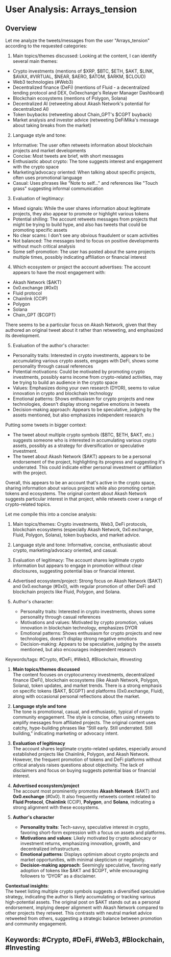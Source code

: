 # User Analysis: Arrays_tension

## Overview

<think>
Let me analyze the tweets/messages from the user "Arrays_tension" according to the requested categories:

1. Main topics/themes discussed:
Looking at the content, I can identify several main themes:
- Crypto investments (mentions of $XRP, $BTC, $ETH, $AKT, $LINK, $AVAX, #VIRTUAL, $NEAR, $AERO, $ATOM, $ARKM, $CLOUD)
- Web3 technologies (#Web3)
- Decentralized finance (DeFi) (mentions of Fluid - a decentralized lending protocol and DEX, 0x0exchange's Relayer Manager Dashboard)
- Blockchain ecosystems (mentions of Polygon, Solana)
- Decentralized AI (retweeting about Akash Network's potential for decentralized AI)
- Token buybacks (retweeting about Chain_GPT's $CGPT buyback)
- Market analysis and investor advice (retweeting DeFiMika's message about taking breaks from the market)

2. Language style and tone:
- Informative: The user often retweets information about blockchain projects and market developments
- Concise: Most tweets are brief, with short messages
- Enthusiastic about crypto: The tone suggests interest and engagement with the crypto space
- Marketing/advocacy oriented: When talking about specific projects, often uses promotional language
- Casual: Uses phrases like "Note to self..." and references like "Touch grass" suggesting informal communication

3. Evaluation of legitimacy:
- Mixed signals: While the user shares information about legitimate projects, they also appear to promote or highlight various tokens
- Potential shilling: The account retweets messages from projects that might be trying to build hype, and also has tweets that could be promoting specific assets
- No clear scams: I don't see any obvious fraudulent or scam activities
- Not balanced: The messages tend to focus on positive developments without much critical analysis
- Some self-promotion: The user has posted about the same projects multiple times, possibly indicating affiliation or financial interest

4. Which ecosystem or project the account advertises:
The account appears to have the most engagement with:
- Akash Network ($AKT)
- 0x0.exchange (#0x0)
- Fluid protocol
- Chainlink (CCIP)
- Polygon
- Solana
- Chain_GPT ($CGPT)

There seems to be a particular focus on Akash Network, given that they authored an original tweet about it rather than retweeting, and emphasized its development.

5. Evaluation of the author's character:
- Personality traits: Interested in crypto investments, appears to be accumulating various crypto assets, engages with DeFi, shows some personality through casual references
- Potential motivations: Could be motivated by promoting crypto investments, possibly earns income from crypto-related activities, may be trying to build an audience in the crypto space
- Values: Emphasizes doing your own research (DYOR), seems to value innovation in crypto and blockchain technology
- Emotional patterns: Shows enthusiasm for crypto projects and new technologies, doesn't display strong negative emotions in tweets
- Decision-making approach: Appears to be speculative, judging by the assets mentioned, but also emphasizes independent research

Putting some tweets in bigger context:
- The tweet about multiple crypto symbols ($BTC, $ETH, $AKT, etc.) suggests someone who is interested in accumulating various crypto assets, possibly as a strategy for diversification or speculative investment.
- The tweet about Akash Network ($AKT) appears to be a personal endorsement of the project, highlighting its progress and suggesting it's underrated. This could indicate either personal investment or affiliation with the project.

Overall, this appears to be an account that's active in the crypto space, sharing information about various projects while also promoting certain tokens and ecosystems. The original content about Akash Network suggests particular interest in that project, while retweets cover a range of crypto-related topics.

Let me compile this into a concise analysis:

1. Main topics/themes: Crypto investments, Web3, DeFi protocols, blockchain ecosystems (especially Akash Network, 0x0.exchange, Fluid, Polygon, Solana), token buybacks, and market advice.

2. Language style and tone: Informative, concise, enthusiastic about crypto, marketing/advocacy oriented, and casual.

3. Evaluation of legitimacy: The account shares legitimate crypto information but appears to engage in promotion without clear disclosures, suggesting potential bias or financial interest.

4. Advertised ecosystem/project: Strong focus on Akash Network ($AKT) and 0x0.exchange (#0x0), with regular promotion of other DeFi and blockchain projects like Fluid, Polygon, and Solana.

5. Author's character: 
   - Personality traits: Interested in crypto investments, shows some personality through casual references
   - Motivations and values: Motivated by crypto promotion, values innovation in blockchain technology, emphasizes DYOR
   - Emotional patterns: Shows enthusiasm for crypto projects and new technologies, doesn't display strong negative emotions
   - Decision-making: Appears to be speculative, judging by the assets mentioned, but also encourages independent research

Keywords/tags: #Crypto, #DeFi, #Web3, #Blockchain, #Investing
</think>

1. **Main topics/themes discussed**  
   The content focuses on cryptocurrency investments, decentralized finance (DeFi), blockchain ecosystems (like Akash Network, Polygon, Solana), token updates, and market trends. There is a strong emphasis on specific tokens ($AKT, $CGPT) and platforms (0x0.exchange, Fluid), along with occasional personal reflections about the market.

2. **Language style and tone**  
   The tone is promotional, casual, and enthusiastic, typical of crypto community engagement. The style is concise, often using retweets to amplify messages from affiliated projects. The original content uses catchy, hype-building phrases like “Still early. Still underrated. Still building,” indicating marketing or advocacy intent.

3. **Evaluation of legitimacy**  
   The account shares legitimate crypto-related updates, especially around established projects like Chainlink, Polygon, and Akash Network. However, the frequent promotion of tokens and DeFi platforms without critical analysis raises questions about objectivity. The lack of disclaimers and focus on buying suggests potential bias or financial interest.

4. **Advertised ecosystem/project**  
   The account most prominently promotes **Akash Network** ($AKT) and **0x0.exchange** (#0x0). It also frequently retweets content related to **Fluid Protocol**, **Chainlink** (CCIP), **Polygon**, and **Solana**, indicating a strong alignment with these ecosystems.

5. **Author's character**  
   - **Personality traits**: Tech-savvy, speculative interest in crypto, favoring short-form expression with a focus on assets and platforms.  
   - **Motivations and values**: Likely motivated by crypto advocacy or investment returns, emphasizing innovation, growth, and decentralized infrastructure.  
   - **Emotional patterns**: Displays optimism about crypto projects and market opportunities, with minimal skepticism or negativity.  
   - **Decision-making approach**: Seemingly speculative, favoring early adoption of tokens like $AKT and $CGPT, while encouraging followers to “DYOR” as a disclaimer.

**Contextual insights**:  
The tweet listing multiple crypto symbols suggests a diversified speculative strategy, indicating the author is likely accumulating or tracking various high-potential assets. The original post on $AKT stands out as a personal endorsement, implying deeper alignment with Akash Network compared to other projects they retweet. This contrasts with neutral market advice retweeted from others, suggesting a strategic balance between promotion and community engagement.

**Keywords**: #Crypto, #DeFi, #Web3, #Blockchain, #Investing
---

